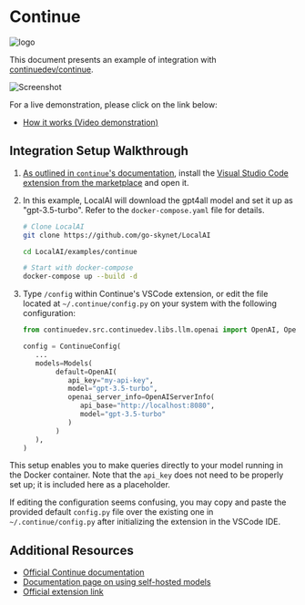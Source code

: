 # Continue

![logo](https://continue.dev/docs/assets/images/continue-cover-logo-aa135cc83fe8a14af480d1633ed74eb5.png)

This document presents an example of integration with [continuedev/continue](https://github.com/continuedev/continue).

![Screenshot](https://continue.dev/docs/assets/images/continue-screenshot-1f36b99467817f755739d7f4c4c08fe3.png)

For a live demonstration, please click on the link below:

- [How it works (Video demonstration)](https://www.youtube.com/watch?v=3Ocrc-WX4iQ)

## Integration Setup Walkthrough

1. [As outlined in `continue`'s documentation](https://continue.dev/docs/getting-started), install the [Visual Studio Code extension from the marketplace](https://marketplace.visualstudio.com/items?itemName=Continue.continue) and open it.
2. In this example, LocalAI will download the gpt4all model and set it up as "gpt-3.5-turbo". Refer to the `docker-compose.yaml` file for details.

    ```bash
    # Clone LocalAI
    git clone https://github.com/go-skynet/LocalAI

    cd LocalAI/examples/continue

    # Start with docker-compose
    docker-compose up --build -d
    ```

3. Type `/config` within Continue's VSCode extension, or edit the file located at `~/.continue/config.py` on your system with the following configuration:

    ```py
    from continuedev.src.continuedev.libs.llm.openai import OpenAI, OpenAIServerInfo

    config = ContinueConfig(
       ...
       models=Models(
            default=OpenAI(
               api_key="my-api-key",
               model="gpt-3.5-turbo",
               openai_server_info=OpenAIServerInfo(
                  api_base="http://localhost:8080",
                  model="gpt-3.5-turbo"
               )
            )
       ),
    )
    ```

This setup enables you to make queries directly to your model running in the Docker container. Note that the `api_key` does not need to be properly set up; it is included here as a placeholder.

If editing the configuration seems confusing, you may copy and paste the provided default `config.py` file over the existing one in `~/.continue/config.py` after initializing the extension in the VSCode IDE.

## Additional Resources

- [Official Continue documentation](https://continue.dev/docs/intro)
- [Documentation page on using self-hosted models](https://continue.dev/docs/customization#self-hosting-an-open-source-model)
- [Official extension link](https://marketplace.visualstudio.com/items?itemName=Continue.continue)
